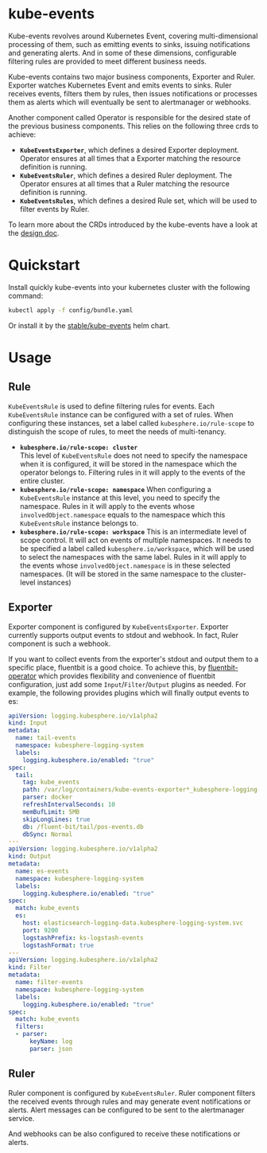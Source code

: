 # kube-events

Kube-events revolves around Kubernetes Event, covering multi-dimensional processing of them, such as emitting events to sinks, issuing notifications and generating alerts. And in some of these dimensions, configurable filtering rules are provided to meet different business needs.

Kube-events contains two major business components, Exporter and Ruler. Exporter watches Kubernetes Event and emits events to sinks. Ruler receives events, filters them by rules, then issues notifications or processes them as alerts which will eventually be sent to alertmanager or webhooks. 

Another component called Operator is responsible for the desired state of the previous business components. This relies on the following three crds to achieve:
- **`KubeEventsExporter`**, which defines a desired Exporter deployment. Operator ensures at all times that a Exporter matching the resource definition is running.
- **`KubeEventsRuler`**, which defines a desired Ruler deployment. The Operator ensures at all times that a Ruler matching the resource definition is running.
- **`KubeEventsRules`**, which defines a desired Rule set, which will be used to filter events by Ruler. 

To learn more about the CRDs introduced by the kube-events have a look at the [design doc](doc/api.md).

# Quickstart

Install quickly kube-events into your kubernetes cluster with the following command:
```bash
kubectl apply -f config/bundle.yaml
```

Or install it  by the [stable/kube-events]() helm chart.

# Usage

## Rule

`KubeEventsRule` is used to define filtering rules for events. Each `KubeEventsRule` instance can be configured with a set of rules. When configuring these instances, set a label called `kubesphere.io/rule-scope` to distinguish the scope of rules, to meet the needs of multi-tenancy.
- **`kubesphere.io/rule-scope: cluster`**  
This level of `KubeEventsRule` does not need to specify the namespace when it is configured, it will be stored in the namespace which the operator belongs to. Filtering rules in it will apply to the events of the entire cluster.
- **`kubesphere.io/rule-scope: namespace`**
When configuring a `KubeEventsRule` instance at this level, you need to specify the namespace. Rules in it will apply to the events whose `involvedObject.namespace` equals to the namespace which this `KubeEventsRule` instance belongs to.
- **`kubesphere.io/rule-scope: workspace`**
This is an intermediate level of scope control. It will act on events of multiple namespaces. It needs to be specified a label called `kubesphere.io/workspace`, which will be used to select the namespaces with the same label. Rules in it will apply to the events whose `involvedObject.namespace` is in these selected namespaces. (It will be stored in the same namespace to the cluster-level instances)

## Exporter

Exporter component is configured by `KubeEventsExporter`. Exporter currently supports output events to stdout and webhook. In fact, Ruler component is such a webhook.

If you want to collect events from the exporter's stdout and output them to a specific place, fluentbit is a good choice. To achieve this, by [fluentbit-operator](https://github.com/kubesphere/fluentbit-operator) which provides flexibility and convenience of fluentbit configuration, just add some `Input`/`Filter`/`Output` plugins as needed. For example, the following provides plugins which will finally output events to es: 
```yaml
apiVersion: logging.kubesphere.io/v1alpha2
kind: Input
metadata:
  name: tail-events
  namespace: kubesphere-logging-system
  labels:
    logging.kubesphere.io/enabled: "true"
spec:
  tail:
    tag: kube_events
    path: /var/log/containers/kube-events-exporter*_kubesphere-logging-system_events-exporter*.log
    parser: docker
    refreshIntervalSeconds: 10
    memBufLimit: 5MB
    skipLongLines: true
    db: /fluent-bit/tail/pos-events.db
    dbSync: Normal
---
apiVersion: logging.kubesphere.io/v1alpha2
kind: Output
metadata:
  name: es-events
  namespace: kubesphere-logging-system
  labels:
    logging.kubesphere.io/enabled: "true"
spec:
  match: kube_events
  es:
    host: elasticsearch-logging-data.kubesphere-logging-system.svc
    port: 9200
    logstashPrefix: ks-logstash-events
    logstashFormat: true
---
apiVersion: logging.kubesphere.io/v1alpha2
kind: Filter
metadata:
  name: filter-events
  namespace: kubesphere-logging-system
  labels:
    logging.kubesphere.io/enabled: "true"
spec:
  match: kube_events
  filters:
  - parser:
      keyName: log
      parser: json
```

## Ruler

Ruler component is configured by `KubeEventsRuler`. Ruler component filters the received events through rules and may generate event notifications or alerts. Alert messages can be configured to be sent to the alertmanager service.

And webhooks can be also configured to receive these notifications or alerts.